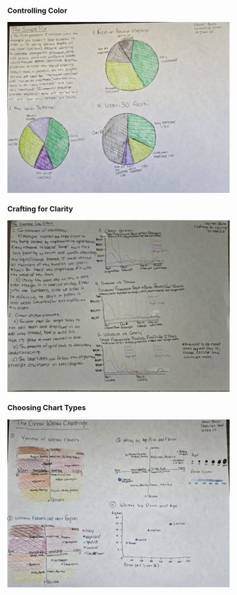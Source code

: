 ### Controlling Color
<div align="center">
  <img src="Controlling Color.jpg" width="800"/>
</div>

### Crafting for Clarity
<div align="center">
  <img src="Crafting for Clarity.jpg" width="800"/>
</div>

### Choosing Chart Types
<div align="center">
  <img src="Choosing Chart Types.jpg" width="800"/>
</div>
